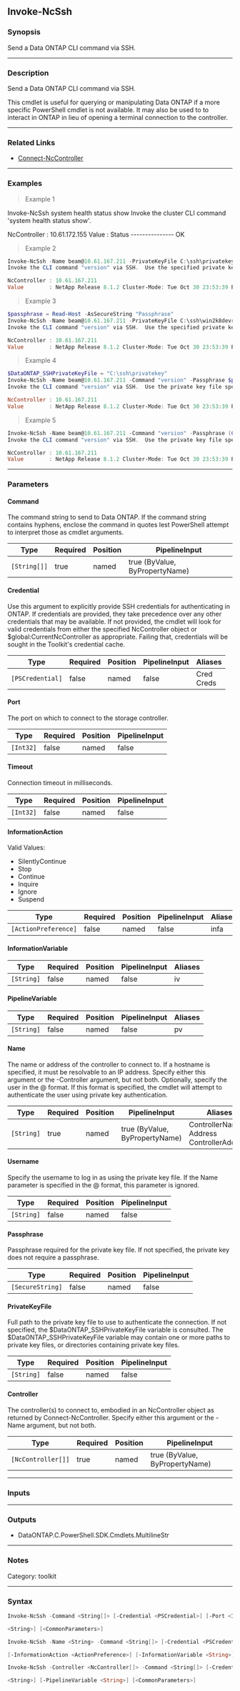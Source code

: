 Invoke-NcSsh
------------

### Synopsis
Send a Data ONTAP CLI command via SSH.

---

### Description

Send a Data ONTAP CLI command via SSH.

This cmdlet is useful for querying or manipulating Data ONTAP if a more specific PowerShell cmdlet is not available.  It may also be used to to interact in ONTAP in lieu of opening a terminal connection to the controller.

---

### Related Links
* [Connect-NcController](Connect-NcController)

---

### Examples
> Example 1

Invoke-NcSsh system health status show
Invoke the cluster CLI command 'system health status show'.

NcController : 10.61.172.155
Value        : Status
               ---------------
               OK

> Example 2

```PowerShell
Invoke-NcSsh -Name beam@10.61.167.211 -PrivateKeyFile C:\ssh\privatekey -Command "version"
Invoke the CLI command "version" via SSH.  Use the specified private key file for authentication.

NcController : 10.61.167.211
Value        : NetApp Release 8.1.2 Cluster-Mode: Tue Oct 30 23:53:39 PDT 2012

```
> Example 3

```PowerShell
$passphrase = Read-Host -AsSecureString "Passphrase"
Invoke-NcSsh -Name beam@10.61.167.211 -PrivateKeyFile C:\ssh\win2k8devrre0_privatekey -Command "version" -Passphrase $passphrase
Invoke the CLI command "version" via SSH.  Use the specified private key file for authentication.  Use a prompt to gather the passphrase.

NcController : 10.61.167.211
Value        : NetApp Release 8.1.2 Cluster-Mode: Tue Oct 30 23:53:39 PDT 2012

```
> Example 4

```PowerShell
$DataONTAP_SSHPrivateKeyFile = "C:\ssh\privatekey"
Invoke-NcSsh -Name beam@10.61.167.211 -Command "version" -Passphrase $passphrase
Invoke the CLI command "version" via SSH.  Use the private key file specified in the $DataONTAP_SSHPrivateKeyFile variable.  Use the passphrase from Example 3.

NcController : 10.61.167.211
Value        : NetApp Release 8.1.2 Cluster-Mode: Tue Oct 30 23:53:39 PDT 2012

```
> Example 5

```PowerShell
Invoke-NcSsh -Name beam@10.61.167.211 -Command "version" -Passphrase (ConvertTo-SecureString "passphrase" -AsPlainText -Force)
Invoke the CLI command "version" via SSH.  Use the private key file specified in the $DataONTAP_SSHPrivateKeyFile variable and a plaintext passphrase.

NcController : 10.61.167.211
Value        : NetApp Release 8.1.2 Cluster-Mode: Tue Oct 30 23:53:39 PDT 2012

```

---

### Parameters
#### **Command**
The command string to send to Data ONTAP.  If the command string contains hyphens, enclose the command in quotes lest PowerShell attempt to interpret those as cmdlet arguments.

|Type        |Required|Position|PipelineInput                 |
|------------|--------|--------|------------------------------|
|`[String[]]`|true    |named   |true (ByValue, ByPropertyName)|

#### **Credential**
Use this argument to explicitly provide SSH credentials for authenticating in ONTAP.  If credentials are provided, they take precedence over any other credentials that may be available.  If not provided, the cmdlet will look for valid credentials from either the specified NcController object or $global:CurrentNcController as appropriate.  Failing that, credentials will be sought in the Toolkit's credential cache.

|Type            |Required|Position|PipelineInput|Aliases       |
|----------------|--------|--------|-------------|--------------|
|`[PSCredential]`|false   |named   |false        |Cred<br/>Creds|

#### **Port**
The port on which to connect to the storage controller.

|Type     |Required|Position|PipelineInput|
|---------|--------|--------|-------------|
|`[Int32]`|false   |named   |false        |

#### **Timeout**
Connection timeout in milliseconds.

|Type     |Required|Position|PipelineInput|
|---------|--------|--------|-------------|
|`[Int32]`|false   |named   |false        |

#### **InformationAction**

Valid Values:

* SilentlyContinue
* Stop
* Continue
* Inquire
* Ignore
* Suspend

|Type                |Required|Position|PipelineInput|Aliases|
|--------------------|--------|--------|-------------|-------|
|`[ActionPreference]`|false   |named   |false        |infa   |

#### **InformationVariable**

|Type      |Required|Position|PipelineInput|Aliases|
|----------|--------|--------|-------------|-------|
|`[String]`|false   |named   |false        |iv     |

#### **PipelineVariable**

|Type      |Required|Position|PipelineInput|Aliases|
|----------|--------|--------|-------------|-------|
|`[String]`|false   |named   |false        |pv     |

#### **Name**
The name or address of the controller to connect to.  If a hostname is specified, it must be resolvable to an IP address.  Specify either this argument or the -Controller argument, but not both.
Optionally, specify the user in the <user>@<hostname> format.  If this format is specified, the cmdlet will attempt to authenticate the user using private key authentication.

|Type      |Required|Position|PipelineInput                 |Aliases                                         |
|----------|--------|--------|------------------------------|------------------------------------------------|
|`[String]`|true    |named   |true (ByValue, ByPropertyName)|ControllerName<br/>Address<br/>ControllerAddress|

#### **Username**
Specify the username to log in as using the private key file.  If the Name parameter is specified in the <user>@<hostname> format, this parameter is ignored.

|Type      |Required|Position|PipelineInput|
|----------|--------|--------|-------------|
|`[String]`|false   |named   |false        |

#### **Passphrase**
Passphrase required for the private key file.  If not specified, the private key does not require a passphrase.

|Type            |Required|Position|PipelineInput|
|----------------|--------|--------|-------------|
|`[SecureString]`|false   |named   |false        |

#### **PrivateKeyFile**
Full path to the private key file to use to authenticate the connection.  If not specified, the $DataONTAP_SSHPrivateKeyFile variable is consulted.  The $DataONTAP_SSHPrivateKeyFile variable may contain one or more paths to private key files, or directories containing private key files.

|Type      |Required|Position|PipelineInput|
|----------|--------|--------|-------------|
|`[String]`|false   |named   |false        |

#### **Controller**
The controller(s) to connect to, embodied in an NcController object as returned by Connect-NcController.  Specify
either this argument or the -Name argument, but not both.

|Type              |Required|Position|PipelineInput                 |
|------------------|--------|--------|------------------------------|
|`[NcController[]]`|true    |named   |true (ByValue, ByPropertyName)|

---

### Inputs

---

### Outputs
* DataONTAP.C.PowerShell.SDK.Cmdlets.MultilineStr

---

### Notes
Category: toolkit

---

### Syntax
```PowerShell
Invoke-NcSsh -Command <String[]> [-Credential <PSCredential>] [-Port <Int32>] [-Timeout <Int32>] [-InformationAction <ActionPreference>] [-InformationVariable <String>] [-PipelineVariable 
```
```PowerShell
<String>] [<CommonParameters>]
```
```PowerShell
Invoke-NcSsh -Name <String> -Command <String[]> [-Credential <PSCredential>] [-Port <Int32>] [-Timeout <Int32>] [-Username <String>] [-Passphrase <SecureString>] [-PrivateKeyFile <String>] 
```
```PowerShell
[-InformationAction <ActionPreference>] [-InformationVariable <String>] [-PipelineVariable <String>] [<CommonParameters>]
```
```PowerShell
Invoke-NcSsh -Controller <NcController[]> -Command <String[]> [-Credential <PSCredential>] [-Port <Int32>] [-Timeout <Int32>] [-InformationAction <ActionPreference>] [-InformationVariable 
```
```PowerShell
<String>] [-PipelineVariable <String>] [<CommonParameters>]
```
